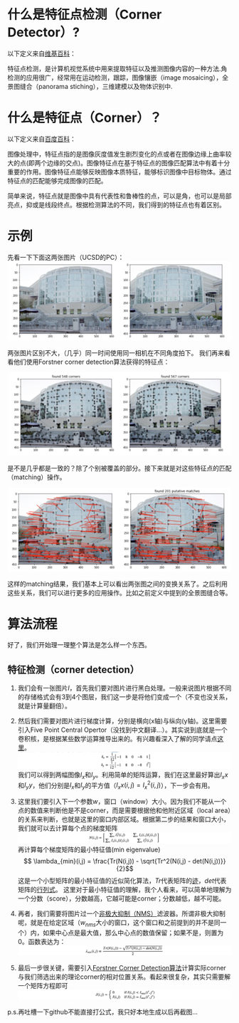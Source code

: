 # 什么是特征点检测（Corner Detector）?
以下定义来自[维基百科](https://zh.wikipedia.org/wiki/%E8%A7%92%E6%A3%80%E6%B5%8B)：

特征点检测，是计算机视觉系统中用来提取特征以及推测图像内容的一种方法.角检测的应用很广，经常用在运动检测，跟踪，图像镶嵌（image mosaicing），全景图缝合（panorama stiching），三维建模以及物体识别中.

# 什么是特征点（Corner）？
以下定义来自[百度百科](https://baike.baidu.com/item/%E7%89%B9%E5%BE%81%E7%82%B9)：

图像处理中，特征点指的是图像灰度值发生剧烈变化的点或者在图像边缘上曲率较大的点(即两个边缘的交点)。图像特征点在基于特征点的图像匹配算法中有着十分重要的作用。图像特征点能够反映图像本质特征，能够标识图像中目标物体。通过特征点的匹配能够完成图像的匹配。

简单来说，特征点就是图像中具有代表性和鲁棒性的点，可以是角，也可以是局部亮点，抑或是线段终点。根据检测算法的不同，我们得到的特征点也有着区别。

# 示例
先看一下下面这两张图片（UCSD的PC）：
![original](images/original.png)

两张图片区别不大，（几乎）同一时间使用同一相机在不同角度拍下。 我们再来看看他们使用Forstner corner detection算法获得的特征点：

![corner](images/corner_detection.png)

是不是几乎都是一致的？除了个别被覆盖的部分。接下来就是对这些特征点的匹配（matching）操作。

![matching](images/corner_matching.png)

这样的matching结果，我们基本上可以看出两张图之间的变换关系了。之后利用这些关系，我们可以进行更多的应用操作。比如之前定义中提到的全景图缝合等。

# 算法流程

好了，我们开始理一理整个算法是怎么样一个东西。

## 特征检测（corner detection）
1. 我们会有一张图片$I$，首先我们要对图片进行黑白处理。一般来说图片根据不同的存储格式会有3到4个图层，我们这一步是将他们变成一个（不变也没关系，就是计算量翻倍）。

1. 然后我们需要对图片进行梯度计算，分别是横向(x轴)与纵向(y轴)。这里需要引入Five Point Central Opertor（没找到中文翻译...）。其实说到底就是一个卷积核，是根据某些数学运算推导出来的。有兴趣看深入了解的同学请点[这里](https://en.wikipedia.org/wiki/Five-point_stencil)。
![eq1](images/eq1.png)
我们可以得到两幅图像$I_x$和$I_y$。利用简单的矩阵运算，我们在这里最好算出$I_xx$和$I_yy$，他们分别是$I_x$和$I_y$的平方值（$I_xx(i,j) = I_{x}^{2}(i,j)$），下一步会有用。

1. 这里我们要引入下一个参数$w$，窗口（window）大小。因为我们不能从一个点的数值来判断他是不是corner，而是需要根据他和他附近区域（local area）的关系来判断，也就是这里的窗口内部区域。根据第二步的结果和窗口大小，我们就可以去计算每个点的梯度矩阵
![eq2](images/eq2.png)
再计算每个梯度矩阵的最小特征值(min eigenvalue)
$$ \lambda_{min}(i,j) = \frac{Tr(N(i,j)) - \sqrt{Tr^2(N(i,j) - det(N(i,j))}}{2}$$
这是一个小型矩阵的最小特征值的近似简化算法，$Tr$代表矩阵的[迹](https://baike.baidu.com/item/%E7%9F%A9%E9%98%B5%E7%9A%84%E8%BF%B9)，$det$代表矩阵的[行列式](https://baike.baidu.com/item/%E8%A1%8C%E5%88%97%E5%BC%8F)。
这里对于最小特征值的理解，我个人看来，可以简单地理解为一个分数（score），分数越高，它越可能是corner；分数越低，越不可能。

1. 再者，我们需要将图片过一个[非极大抑制（NMS）](https://baike.baidu.com/item/%E9%9D%9E%E6%9E%81%E5%A4%A7%E5%80%BC%E6%8A%91%E5%88%B6/22768283)滤波器。所谓非极大抑制呢，就是在给定区域（$w_{nms}$大小的窗口，这个窗口和之前提到的并不是同一个）内，如果中心点是最大值，那么中心点的数值保留；如果不是，则置为0。函数表达为：
![eq3](images/eq3.png)

1. 最后一步很关键，需要引入[Forstner Corner Detection算法](https://en.wikipedia.org/wiki/Corner_detection#The_F%C3%B6rstner_corner_detector)计算实际corner与我们筛选出来的理论corner的相对位置关系。看起来很复杂，其实只需要解一个矩阵方程即可
![eq4](images/eq4.png)


p.s.再吐槽一下github不能直接打公式，我只好本地生成以后再截图...







